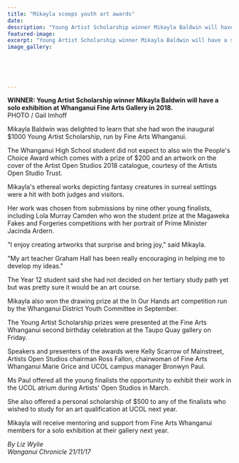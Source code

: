 ```yaml
---
title: "Mikayla scoops youth art awards"
date: 
description: "Young Artist Scholarship winner Mikayla Baldwin will have a solo exhibition at Whanganui Fine Arts Gallery in 2018."
featured-image: 
excerpt: "Young Artist Scholarship winner Mikayla Baldwin will have a solo exhibition at Whanganui Fine Arts Gallery in 2018."
image_gallery:
	
	
	
	
	
---
```


<p><span><strong>WINNER: Young Artist Scholarship winner Mikayla Baldwin will have a solo exhibition at Whanganui Fine Arts Gallery in 2018.</strong> <br />PHOTO / Gail Imhoff</span></p>
<p class="element element-paragraph">Mikayla Baldwin was delighted to learn that she had won the inaugural $1000 Young Artist Scholarship, run by Fine Arts Whanganui.</p>
<p class="element element-paragraph">The Whanganui High School student did not expect to also win the People's Choice Award which comes with a prize of $200 and an artwork on the cover of the Artist Open Studios 2018 catalogue, courtesy of the Artists Open Studio Trust.</p>
<p class="element element-paragraph">Mikayla's ethereal works depicting fantasy creatures in surreal settings were a hit with both judges and visitors.</p>
<p class="element element-paragraph">Her work was chosen from submissions by nine other young finalists, including Lola Murray Camden who won the student prize at the Magaweka Fakes and Forgeries competitions with her portrait of Prime Minister Jacinda Ardern.</p>
<p class="element element-paragraph">"I enjoy creating artworks that surprise and bring joy," said Mikayla.</p>
<p class="element element-paragraph">"My art teacher Graham Hall has been really encouraging in helping me to develop my ideas."</p>
<p class="element element-paragraph">The Year 12 student said she had not decided on her tertiary study path yet but was pretty sure it would be an art course.</p>
<p class="element element-paragraph">Mikayla also won the drawing prize at the In Our Hands art competition run by the Whanganui District Youth Committee in September.</p>
<p class="element element-paragraph">The Young Artist Scholarship prizes were presented at the Fine Arts Whanganui second birthday celebration at the Taupo Quay gallery on Friday.</p>
<p class="element element-paragraph">Speakers and presenters of the awards were Kelly Scarrow of Mainstreet, Artists Open Studios chairman Ross Fallon, chairwoman of Fine Arts Whanganui Marie Grice and UCOL campus manager Bronwyn Paul.</p>
<p class="element element-paragraph">Ms Paul offered all the young finalists the opportunity to exhibit their work in the UCOL atrium during Artists' Open Studios in March.</p>
<p class="element element-paragraph">She also offered a personal scholarship of $500 to any of the finalists who wished to study for an art qualification at UCOL next year.</p>
<p class="element element-paragraph">Mikayla will receive mentoring and support from Fine Arts Whanganui members for a solo exhibition at their gallery next year.</p>
<p><em>By&nbsp;Liz Wylie<br />Wanganui Chronicle 21/11/17</em></p>


